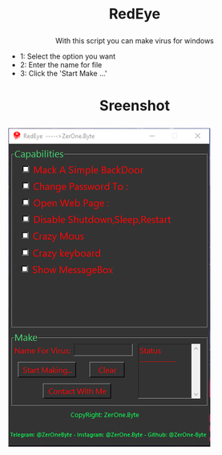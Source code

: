 # <p align="center">RedEye
<p align="center">With this script you can make virus for windows
  
  
  * 1: Select the option you want
  * 2: Enter the name for file
  * 3: Click the 'Start Make ...'
  # <p align="center">Sreenshot
  ![sreenshot](https://raw.githubusercontent.com/ZerOne-Byte/RedEye/master/sreenshot.PNG)
